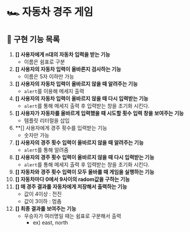 # 🏎️ 자동차 경주 게임

## 📝 구현 기능 목록
1. **[] 사용자에게 n대의 자동차 입력을 받는 기능**
   - 이름은 쉼표로 구분
1. **[] 사용자의 자동차 입력이 올바른지 검사하는 기능**
   - 이름은 5자 이하만 가능
1. **[] 사용자의 자동차 입력이 올바르지 않을 때 알려주는 기능**
   - ```alert```를 이용해 메세지 출력
1. **[] 사용자의 자동차 입력이 올바르지 않을 때 다시 입력받는 기능**
   - ```alert```를 통해 메세지 출력 후 입력받는 창을 초기화 시킨다.
1. **[] 사용자가 자동차를 올바르게 입력했을 때 시도할 횟수 입력 창을 보여주는 기능**
   - 템플릿 리터럴을 삽입
1. **[] 사용자에게 경주 횟수를 입력받는 기능
   - 숫자만 가능
1. **[] 사용자의 경주 횟수 입력이 올바르지 않을 때 알려주는 기능**
   - ```alert```를 통해 알려줌
1. **[] 사용자의 경주 횟수 입력이 올바르지 않을 때 다시 입력받는 기능**
   - ```alert```를 통해 메세지 출력 후 입력받는 창을 초기화 시킨다.
1. **[] 자동차와 경주 횟수 입력이 모두 올바를 때 게임을 실행하는 기능**
1. **[] 자동차마다 0에서 9사이의 radom값을 구하는 기능**
1. **[] 매 경주 결과를 자동차에게 저장해서 출력하는 기능**
    - 값이 4이상 : 전진
    - 값이 3이하 : 멈춤
1. **[] 최종 결과를 보여주는 기능**
    - 우승자가 여러명일 때는 쉼표로 구분해서 출력 
      - ex) east, north
